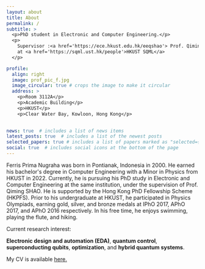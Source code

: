 ```yaml
---
layout: about
title: About
permalink: /
subtitle: >
  <p>PhD student in Electronic and Computer Engineering.</p>
  <p>
    Supervisor :<a href='https://ece.hkust.edu.hk/eeqshao'> Prof. Qiming SHAO</a>, 
    at <a href='https://sqml.ust.hk/people'>HKUST SQML</a>
  </p>

profile:
  align: right
  image: prof_pic_f.jpg
  image_circular: true # crops the image to make it circular
  address: >
    <p>Room 3112A</p>
    <p>Academic Building</p>
    <p>HKUST</p>
    <p>Clear Water Bay, Kowloon, Hong Kong</p>
    

news: true  # includes a list of news items
latest_posts: true  # includes a list of the newest posts
selected_papers: true # includes a list of papers marked as "selected={true}"
social: true  # includes social icons at the bottom of the page
---
```


Ferris Prima Nugraha was born in Pontianak, Indonesia in 2000. He earned his bachelor's degree in Computer Engineering with a Minor in Physics from HKUST in 2022. Currently, he is pursuing his PhD study in Electronic and Computer Engineering at the same institution, under the supervision of Prof. Qiming SHAO. He is supported by the Hong Kong PhD Fellowship Scheme (HKPFS). Prior to his undergraduate at HKUST, he participated in Physics Olympiads, earning gold, silver, and bronze medals at IPhO 2017, APhO 2017, and APhO 2016 respectively. In his free time, he enjoys swimming, playing the flute, and hiking.

Current research interest: 

**Electronic design and automation (EDA)**, **quantum control**, **superconducting qubits**, **optimization**, and **hybrid quantum systems**.

<p>
  My CV is available <a href="/assets/pdf/Curriculum_Vitae__detail.pdf" target="_blank" rel="noopener noreferrer">here.</a>
</p>